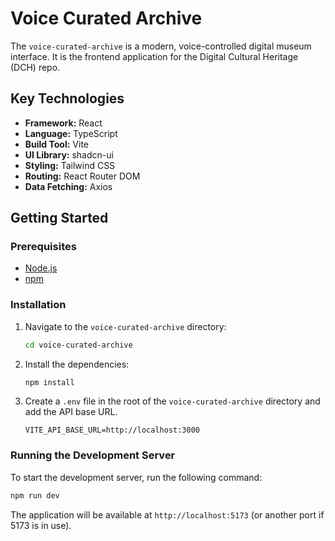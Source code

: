 # Voice Curated Archive

The `voice-curated-archive` is a modern, voice-controlled digital museum interface. It is the frontend application for the Digital Cultural Heritage (DCH) repo.

## Key Technologies

-   **Framework:** React
-   **Language:** TypeScript
-   **Build Tool:** Vite
-   **UI Library:** shadcn-ui
-   **Styling:** Tailwind CSS
-   **Routing:** React Router DOM
-   **Data Fetching:** Axios

## Getting Started

### Prerequisites

-   [Node.js](https://nodejs.org/)
-   [npm](https://www.npmjs.com/)

### Installation

1.  Navigate to the `voice-curated-archive` directory:
    ```bash
    cd voice-curated-archive
    ```
2.  Install the dependencies:
    ```bash
    npm install
    ```
3.  Create a `.env` file in the root of the `voice-curated-archive` directory and add the API base URL.
    ```
    VITE_API_BASE_URL=http://localhost:3000
    ```

### Running the Development Server

To start the development server, run the following command:

```bash
npm run dev
```

The application will be available at `http://localhost:5173` (or another port if 5173 is in use).
